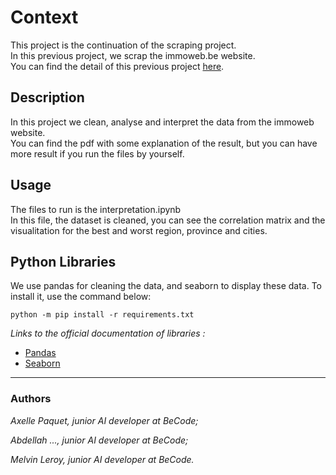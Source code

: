 # Context

This project is the continuation of the scraping project.  
In this previous project, we scrap the immoweb.be website.  
You can find the detail of this previous project [here](https://github.com/Ezamey/challenge-collecting-data).  

## Description

In this project we clean, analyse and interpret the data from the immoweb website.  
You can find the pdf with some explanation of the result, but you can have more result if you run the files by yourself.  

## Usage

The files to run is the interpretation.ipynb  
In this file, the dataset is cleaned, you can see the correlation matrix and the visualitation for the best and worst region, province and cities.  

## Python Libraries

We use pandas for cleaning the data, and seaborn to display these data.
To install it, use the command below:

```python -m pip install -r requirements.txt```

*Links to the official documentation of libraries :*
- [Pandas](https://pandas.pydata.org/docs/reference/index.html#api)  
- [Seaborn](http://seaborn.pydata.org/api.html)   
  
-----
### Authors

*Axelle Paquet, junior AI developer at BeCode;*

*Abdellah ..., junior AI developer at BeCode;*

*Melvin Leroy, junior AI developer at BeCode.*
